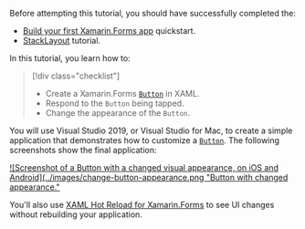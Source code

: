 Before attempting this tutorial, you should have successfully completed the:

- [Build your first Xamarin.Forms app](~/get-started/first-app/index.md) quickstart.
- [StackLayout](~/get-started/tutorials/stacklayout/index.yml) tutorial.

In this tutorial, you learn how to:

> [!div class="checklist"]
>
> - Create a Xamarin.Forms [`Button`](xref:Xamarin.Forms.Button) in XAML.
> - Respond to the `Button` being tapped.
> - Change the appearance of the `Button`.

You will use Visual Studio 2019, or Visual Studio for Mac, to create a simple application that demonstrates how to customize a [`Button`](xref:Xamarin.Forms.Button). The following screenshots show the final application:

[![Screenshot of a Button with a changed visual appearance, on iOS and Android](../images/change-button-appearance.png "Button with changed appearance."](../images/change-button-appearance-large.png#lightbox "Button with changed appearance")

You'll also use [XAML Hot Reload for Xamarin.Forms](~/xamarin-forms/xaml/hot-reload.md) to see UI changes without rebuilding your application.
